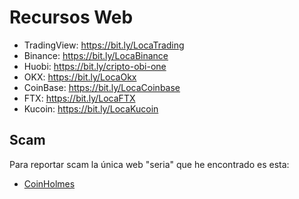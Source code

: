 # Recursos Web

- TradingView: https://bit.ly/LocaTrading
- Binance: https://bit.ly/LocaBinance
- Huobi: https://bit.ly/cripto-obi-one
- OKX: https://bit.ly/LocaOkx
- CoinBase: https://bit.ly/LocaCoinbase
- FTX: https://bit.ly/LocaFTX
- Kucoin: https://bit.ly/LocaKucoin

## Scam

Para reportar scam la única web "seria" que he encontrado es esta:
* [CoinHolmes](https://forms.coinholmes.com/)
